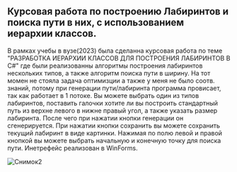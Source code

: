 ## Курсовая работа по построению Лабиринтов и поиска пути в них, с использованием иерархии классов.

  В рамках учебы в вузе(2023) была сделанна курсовая работа по теме "РАЗРАБОТКА ИЕРАРХИИ КЛАССОВ ДЛЯ ПОСТРОЕНИЯ ЛАБИРИНТОВ В C#" где были реализованны алгоритмы построения лабиринтов нескольких типов, а также алгоритм поиска пути в ширину.
  На тот момен не стояла задача оптимизции а также у меня не было соотв. знаний, потому при генерации пути/лабиринта программа провисает, так как работает в 1 потоке. 
  Вы можете выбрать один из типов лабиринтов, поставить галочки хотите ли вы построить стандартный путь из верхне левого в нижне правый угол, а также указать размер лабиринта. После чего при нажатии кнопки генерации он сгенерируется. При нажатии кнопки сохранить вы можете сохранить текущий лабиринт в виде картинки. 
  Нажимая по полю левой и правой кнопкой вы можете выбрать начальную и конечную точку для поиска пути. Инетрефейс реализован в WinForms.

  ![Снимок2](https://github.com/user-attachments/assets/51b32733-b295-44ca-beb1-f25b69a215b8)
